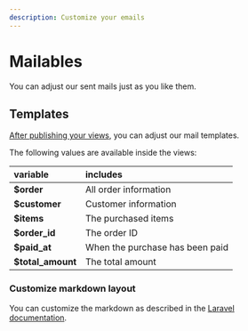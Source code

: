 ```yaml
---
description: Customize your emails
---
```


# Mailables

You can adjust our sent mails just as you like them. 

## Templates

[After publishing your views](https://www.butik.dev/installation/publishing-assets#views), you can adjust our mail templates. 

The following values are available inside the views:

| variable | includes |
| :--- | :--- |
| **$order** | All order information |
| **$customer** | Customer information |
| **$items** | The purchased items |
| **$order\_id** | The order ID |
| **$paid\_at** | When the purchase has been paid |
| **$total\_amount** | The total amount |

### Customize markdown layout

You can customize the markdown as described in the [Laravel documentation](https://laravel.com/docs/8.x/mail#customizing-the-components).

